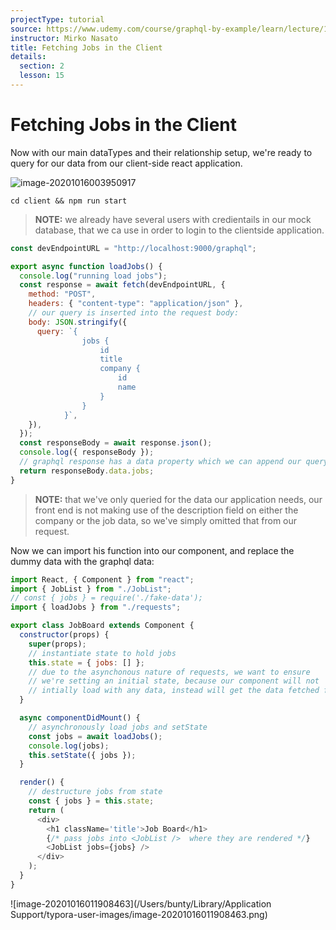 ```yaml
---
projectType: tutorial
source: https://www.udemy.com/course/graphql-by-example/learn/lecture/16580146#overview
instructor: Mirko Nasato
title: Fetching Jobs in the Client
details:
  section: 2
  lesson: 15
---
```




# Fetching Jobs in the Client

Now with our main dataTypes and their relationship setup, we're ready to query for our data from our client-side react application.

![image-20201016003950917](https://tva1.sinaimg.cn/large/007S8ZIlly1gjr2mctupnj30xj0aidg9.jpg)

```shell
cd client && npm run start
```

> **NOTE:** we already have several users with credientails in our mock database, that we ca use in order to login to the clientside application. 





```js
const devEndpointURL = "http://localhost:9000/graphql";

export async function loadJobs() {
  console.log("running load jobs");
  const response = await fetch(devEndpointURL, {
    method: "POST",
    headers: { "content-type": "application/json" },
    // our query is inserted into the request body:
    body: JSON.stringify({
      query: `{
				jobs {
					id
					title
					company {
						id
						name
					}
				}
			}`,
    }),
  });
  const responseBody = await response.json();
  console.log({ responseBody });
  // graphql response has a data property which we can append our query results onto
  return responseBody.data.jobs;
}

```

> **NOTE:** that we've only queried for the data our application needs, our front end is not making use of the description field on either the company or the job data, so we've simply omitted that from our request. 



Now we can import his function into our <JobBoard/> component, and replace the dummy data with the graphql data:

```js
import React, { Component } from "react";
import { JobList } from "./JobList";
// const { jobs } = require('./fake-data');
import { loadJobs } from "./requests";

export class JobBoard extends Component {
  constructor(props) {
    super(props);
    // instantiate state to hold jobs
    this.state = { jobs: [] };
    // due to the asynchonous nature of requests, we want to ensure
    // we're setting an initial state, because our component will not
    // intially load with any data, instead will get the data fetched from our loadJobs() request
  }

  async componentDidMount() {
    // asynchronously load jobs and setState
    const jobs = await loadJobs();
    console.log(jobs);
    this.setState({ jobs });
  }

  render() {
    // destructure jobs from state
    const { jobs } = this.state;
    return (
      <div>
        <h1 className='title'>Job Board</h1>
        {/* pass jobs into <JobList />  where they are rendered */}
        <JobList jobs={jobs} />
      </div>
    );
  }
}

```

![image-20201016011908463](/Users/bunty/Library/Application Support/typora-user-images/image-20201016011908463.png)